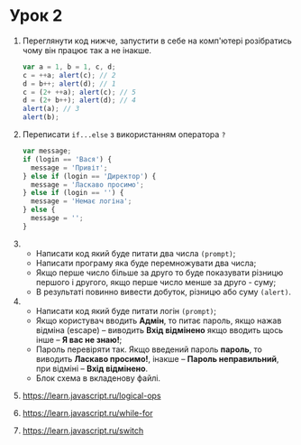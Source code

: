 # Урок 2

1. Переглянути код нижче, запустити в себе на комп'ютері розібратись чому він працює так а не інакше.
    ```js
    var a = 1, b = 1, c, d;
    c = ++a; alert(c); // 2
    d = b++; alert(d); // 1
    c = (2+ ++a); alert(c); // 5
    d = (2+ b++); alert(d); // 4
    alert(a); // 3
    alert(b);
    ```
2. Переписати ```if...else``` з використанням оператора ```?```
    ```js
    var message;
    if (login == 'Вася') {
      message = 'Привіт';
    } else if (login == 'Директор') {
      message = 'Ласкаво просимо';
    } else if (login == '') {
      message = 'Немає логіна';
    } else {
      message = '';
    }
    ```
      
3. * Написати код який буде питати два числа ```(prompt)```;
   * Написати програму яка буде перемножувати два числа;
   * Якщо перше число більше за друго то буде показувати різницю першого і другого, якщо перше число менше за друго - суму;
   * В результаті повинно вивести добуток, різницю або суму  ```(alert)```.

4. * Написати код який буде питати логін ```(prompt)```;
   * Якщо користувач вводить **Адмін**, то питає пароль, якщо нажав відміна (escape) – виводить **Вхід відмінено** якщо вводить щось інше – **Я вас не знаю!**;
   * Пароль перевіряти так. Якщо введений пароль **пароль**, то виводить **Ласкаво просимо!**, інакше – **Пароль неправильний**, при відміні – **Вхід відмінено**.
   * Блок схема в вкладенову файлі.
   
5. https://learn.javascript.ru/logical-ops
6. https://learn.javascript.ru/while-for
7. https://learn.javascript.ru/switch


